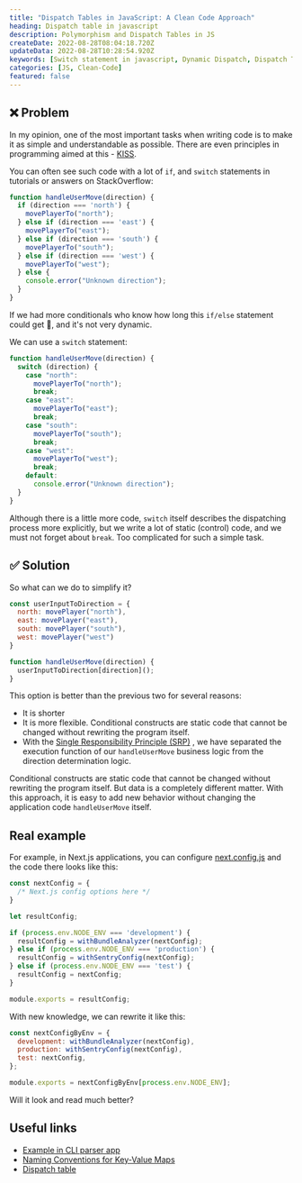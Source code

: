 ```yaml
---
title: "Dispatch Tables in JavaScript: A Clean Code Approach"
heading: Dispatch table in javascript
description: Polymorphism and Dispatch Tables in JS
createDate: 2022-08-28T08:04:18.720Z
updateData: 2022-08-28T10:28:54.920Z
keywords: [Switch statement in javascript, Dynamic Dispatch, Dispatch Tables, Conditionals in JavaScript, Polymorphism in JavaScript]
categories: [JS, Clean-Code]
featured: false
---
```


## ❌ Problem

In my opinion, one of the most important tasks when writing code is to make it as simple and understandable as possible.
There are even principles in programming aimed at this - [KISS](https://en.wikipedia.org/wiki/KISS_principle).

You can often see such code with a lot of `if`, and `switch` statements in tutorials or answers on StackOverflow:

```js
function handleUserMove(direction) {
  if (direction === 'north') {
    movePlayerTo("north");
  } else if (direction === 'east') {
    movePlayerTo("east");
  } else if (direction === 'south') {
    movePlayerTo("south");
  } else if (direction === 'west') {
    movePlayerTo("west");
  } else {
    console.error("Unknown direction");
  }
}
```

If we had more conditionals who know how long this `if/else` statement could get 🤯, and it's not very dynamic.

We can use a `switch` statement:

```js
function handleUserMove(direction) {
  switch (direction) {
    case "north":
      movePlayerTo("north");
      break;
    case "east":
      movePlayerTo("east");
      break;
    case "south":
      movePlayerTo("south");
      break;
    case "west":
      movePlayerTo("west");
      break;
    default:
      console.error("Unknown direction");
  }
}
```

Although there is a little more code, `switch` itself describes the dispatching process more explicitly, but we write a
lot of static (control) code, and we must not forget about `break`. Too complicated for such a simple task.

## ✅ Solution

So what can we do to simplify it?

```js
const userInputToDirection = {
  north: movePlayer("north"),
  east: movePlayer("east"),
  south: movePlayer("south"),
  west: movePlayer("west")
}

function handleUserMove(direction) {
  userInputToDirection[direction]();
}
```

This option is better than the previous two for several reasons:

- It is shorter
- It is more flexible. Conditional constructs are static code that cannot be changed without rewriting the program
  itself.
- With
  the [Single Responsibility Principle (SRP)](https://www.freecodecamp.org/news/solid-principles-single-responsibility-principle-explained)
  , we have separated the execution function of our `handleUserMove` business logic from the direction determination
  logic.

Conditional constructs are static code that cannot be changed without rewriting the program itself.
But data is a completely different matter.
With this approach, it is easy to add new behavior without changing the application code `handleUserMove` itself.

## Real example

For example, in Next.js applications, you can
configure [next.config.js](https://nextjs.org/docs/pages/api-reference/next-config-js) and the code there looks
like this:

```js
const nextConfig = {
  /* Next.js config options here */
}

let resultConfig;

if (process.env.NODE_ENV === 'development') {
  resultConfig = withBundleAnalyzer(nextConfig);
} else if (process.env.NODE_ENV === 'production') {
  resultConfig = withSentryConfig(nextConfig);
} else if (process.env.NODE_ENV === 'test') {
  resultConfig = nextConfig;
}

module.exports = resultConfig;
```

With new knowledge, we can rewrite it like this:

```js
const nextConfigByEnv = {
  development: withBundleAnalyzer(nextConfig),
  production: withSentryConfig(nextConfig),
  test: nextConfig,
};

module.exports = nextConfigByEnv[process.env.NODE_ENV];
```

Will it look and read much better?

## Useful links

- [Example in CLI parser app](https://github.com/Shramkoweb/CLI-diff-generator/blob/develop/src/parsers.js#L31)
- [Naming Conventions for Key-Value Maps](https://softwareas.com/naming-conventions-for-key-value-maps/)
- [Dispatch table](https://en.wikipedia.org/wiki/Dispatch_table)
